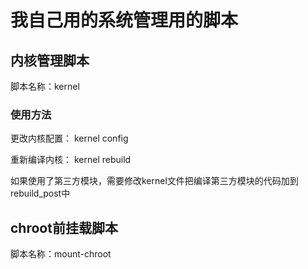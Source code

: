 我自己用的系统管理用的脚本
=========================

内核管理脚本
---------------

脚本名称：kernel

### 使用方法

更改内核配置： kernel config

重新编译内核： kernel rebuild

如果使用了第三方模块，需要修改kernel文件把编译第三方模块的代码加到rebuild_post中


chroot前挂载脚本
------------------

脚本名称：mount-chroot
